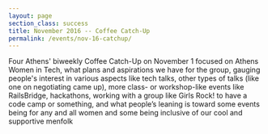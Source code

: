 ```yaml
---
layout: page
section_class: success
title: November 2016 -- Coffee Catch-Up
permalink: /events/nov-16-catchup/
---
```

<div class="col-lg-8 col-lg-offset-2">
  <p>Four Athens' biweekly Coffee Catch-Up on November 1 focused on Athens
  Women in Tech, what plans and aspirations we have for the group, gauging
  people's interest in various aspects like tech talks, other types of talks
  (like one on negotiating came up), more class- or workshop-like events like
  RailsBridge, hackathons, working with a group like Girls Rock! to have a code
  camp or something, and what people’s leaning is toward some events being for
  any and all women and some being inclusive of our cool and supportive menfolk
  </p>
</div>

